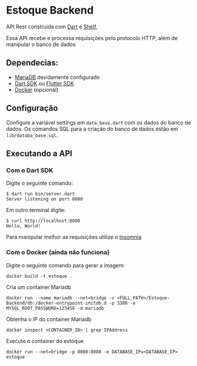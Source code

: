 # Estoque Backend

API Rest construida com [Dart](https://dart.dev/) e [Shelf](https://pub.dev/packages/shelf),

<!-- configured to enable running with [Docker](https://www.docker.com/). -->

Essa API recebe e processa requisições pelo protocolo HTTP, além de manipular o banco de dados 

## Dependecias:

 - [MariaDB](https://mariadb.org/) devidamente configurado
 - [Dart SDK](https://dart.dev/get-dart) ou [Flutter SDK](https://flutter.dev/docs/get-started/install/linux)
 - [Docker](https://www.docker.com/get-started) (opcional)

## Configuração

Configure a variável settings em `data_base.dart` com os dados do banco de dados. Os comandos SQL para a criação do banco de dados estão em `lib/databa_base.sql`.

## Executando a API

### Com o Dart SDK

Digite o seguinte comando:

```
$ dart run bin/server.dart
Server listening on port 8080
```

Em outro terminal digite:

```
$ curl http://localhost:8080
Hello, World!
```

Para manipular melhor as requisições utilize o [Insomnia](https://insomnia.rest/download)


### Com o Docker (ainda não funciona)

Digite o seguinte comando para gerar a imagem:

```
docker build -t estoque .
```

Cria um container Mariadb
```
docker run --name mariadb --net=bridge -v <FULL_PATH>/Estoque-Backend/db:/docker-entrypoint-initdb.d -p 3306 -e MYSQL_ROOT_PASSWORD=123456 -d mariadb
```

Obtenha o IP do container Mariadb
```
docker inspect <CONTAINER_ID> | grep IPAddress
```

Execute o container do estoque
```
docker run --net=bridge -p 8080:8080 -e DATABASE_IP=<DATABASE_IP> estoque
```
